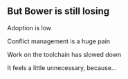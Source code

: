 ##  But Bower is still losing

Adoption is low

Conflict management is a huge pain

Work on the toolchain has slowed down

It feels a little unnecessary, because...